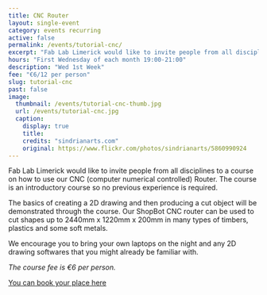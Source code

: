 ```yaml
---
title: CNC Router
layout: single-event
category: events recurring
active: false
permalink: /events/tutorial-cnc/
excerpt: "Fab Lab Limerick would like to invite people from all disciplines to a course on how to use our CNC Router. No previous experience is required"
hours: "First Wednesday of each month 19:00-21:00"
description: "Wed 1st Week"
fee: "€6/12 per person"
slug: tutorial-cnc
past: false
image:
  thumbnail: /events/tutorial-cnc-thumb.jpg
  url: /events/tutorial-cnc.jpg
  caption:
    display: true
    title: 
    credits: "sindrianarts.com"
    original: https://www.flickr.com/photos/sindrianarts/5860990924
---
```


Fab Lab Limerick would like to invite people from all disciplines to a course on how to use our CNC (computer numerical controlled) Router. The course is an introductory course so no previous experience is required. 

The basics of creating a 2D drawing and then producing a cut object will be demonstrated through the course. Our ShopBot CNC router can be used to cut shapes up to 2440mm x 1220mm x 200mm in many types of timbers, plastics and some soft metals. 

We encourage you to bring your own laptops on the night and any 2D drawing softwares that you might already be familiar with.

*The course fee is €6 per person.*

[You can book your place here](http://fablablimerick.ticketleap.com/introduction-to-cnc-routing/)